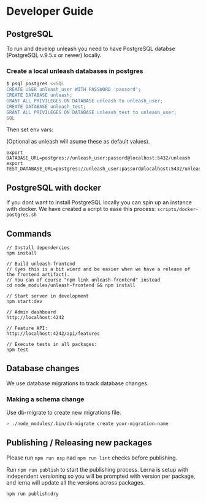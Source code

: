 # Developer Guide

## PostgreSQL
To run and develop unleash you need to have PostgreSQL databse (PostgreSQL v.9.5.x or newer) locally.


### Create a local unleash databases in postgres

```bash
$ psql postgres <<SQL
CREATE USER unleash_user WITH PASSWORD 'passord';
CREATE DATABASE unleash;
GRANT ALL PRIVILEGES ON DATABASE unleash to unleash_user;
CREATE DATABASE unleash_test;
GRANT ALL PRIVILEGES ON DATABASE unleash_test to unleash_user;
SQL
```

Then set env vars:

(Optional as unleash will asume these as default values).

```
export DATABASE_URL=postgres://unleash_user:passord@localhost:5432/unleash
export TEST_DATABASE_URL=postgres://unleash_user:passord@localhost:5432/unleash_test
```

## PostgreSQL with docker
If you dont want to install PostgreSQL locally you can spin up an instance with docker. 
We have created a script to ease this process: `scripts/docker-postgres.sh`


## Commands

```
// Install dependencies
npm install

// Build unleash-frontend 
// (yes this is a bit wierd and be easier when we have a release of the frontend artifact).
// You can of course "npm link unleash-frontend" instead 
cd node_modules/unleash-frontend && npm install

// Start server in development
npm start:dev

// Admin dashboard
http://localhost:4242

// Feature API:
http://localhost:4242/api/features

// Execute tests in all packages:
npm test
```

## Database changes

We use database migrations to track database changes. 

### Making a schema change

Use db-migrate to create new migrations file. 

```bash
> ./node_modules/.bin/db-migrate create your-migration-name
```




## Publishing / Releasing new packages

Please run `npm run nsp` nad `npm run lint` checks before publishing.

Run `npm run publish` to start the publishing process.
Lerna is setup with independent versioning so you will be prompted with version per package, and lerna will update all the versions across packages.

`npm run publish:dry` 